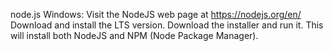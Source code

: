 node.js
Windows:
Visit the NodeJS web page at https://nodejs.org/en/
Download and install the LTS version.
Download the installer and run it. This will install both NodeJS and NPM (Node Package Manager).
